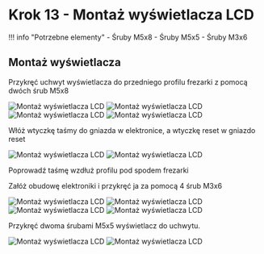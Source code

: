 # Krok 13 - Montaż wyświetlacza LCD

!!! info "Potrzebne elementy"
    - Śruby M5x8
    - Śruby M5x5
    - Śruby M3x6

## Montaż wyświetlacza
Przykręć uchwyt wyświetlacza do przedniego profilu frezarki z pomocą dwóch śrub M5x8

![Montaż wyświetlacza LCD](resources/step13.4.webp)
![Montaż wyświetlacza LCD](resources/step13.5.webp)
![Montaż wyświetlacza LCD](resources/step13.6.webp)
![Montaż wyświetlacza LCD](resources/step13.7.webp)

Włóż wtyczkę taśmy do gniazda w elektronice, a wtyczkę reset w gniazdo reset

![Montaż wyświetlacza LCD](resources/step13.8.webp)
![Montaż wyświetlacza LCD](resources/step13.9.webp)

Poprowadź taśmę wzdłuż profilu pod spodem frezarki

Załóż obudowę elektroniki i przykręć ja za pomocą 4 śrub M3x6

![Montaż wyświetlacza LCD](resources/step13.14.webp)
![Montaż wyświetlacza LCD](resources/step13.15.webp)
![Montaż wyświetlacza LCD](resources/step13.16.webp)
![Montaż wyświetlacza LCD](resources/step13.17.webp)

Przykręć dwoma śrubami M5x5 wyświetlacz do uchwytu.

![Montaż wyświetlacza LCD](resources/step13.18.webp)
![Montaż wyświetlacza LCD](resources/step13.19.webp)